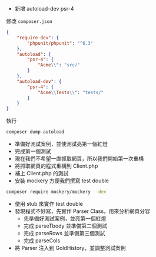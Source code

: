 - 新增 autoload-dev psr-4

修改 `composer.json`

```json
{
    "require-dev": {
        "phpunit/phpunit": "^6.3"
    },
    "autoload": {
        "psr-4": {
            "Acme\\": "src/"
        }
    },
    "autoload-dev": {
        "psr-4": {
            "Acme\\Tests\\": "tests/"
        }
    }
}
```

執行

```bash
composer dump-autoload
```

- 準備好測試案例，並使測試亮第一個紅燈
- 完成第一個測試
- 現在我們不希望一直抓取網頁，所以我們開始第一次重構
- 將抓取網頁的程式重構到 Client.php
- 補上 Client.php 的測試
- 安裝 mockery 方便我們撰寫 test double

```bash
composer require mockery/mockery --dev
```

- 使用 stub 來實作 test double
- 發現程式不好寫，先實作 Parser Class，用來分析網頁分容
    - 先準備好測試案例，並亮第一個紅燈
    - 完成 parseTbody 並準備第二個測試
    - 完成 parseRows 並準備第三個測試
    - 完成 parseCols
- 將 Parser 注入到 GoldHistory，並調整測試案例